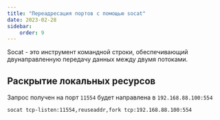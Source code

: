 ```yaml
---
title: "Переадресация портов с помощью socat"
date: 2023-02-28
sidebar:
    order: 9
---
```


Socat - это инструмент командной строки, обеспечивающий двунаправленную передачу данных между двумя потоками.

## Раскрытие локальных ресурсов[](https://help.cesbo.com/misc/tools-and-utilities/network/socat#exposing-local-resources)

Запрос получен на порт `11554` будет направлена в `192.168.88.100:554`

```
socat tcp-listen:11554,reuseaddr,fork tcp:192.168.88.100:554
```
